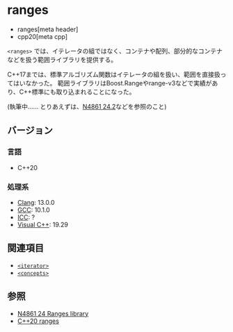 # ranges
* ranges[meta header]
* cpp20[meta cpp]

`<ranges>` では、イテレータの組ではなく、コンテナや配列、部分的なコンテナなどを扱う範囲ライブラリを提供する。

C++17までは、標準アルゴリズム関数はイテレータの組を扱い、範囲を直接扱ってはいなかった。
範囲ライブラリはBoost.Rangeやrange-v3などで実績があり、C++標準にも取り込まれることになった。


(執筆中…… とりあえずは、[N4861 24.2](https://timsong-cpp.github.io/cppwp/n4861/ranges.syn)などを参照のこと)

<!--
## range access
## ranges

| 名前                                  | 説明           | 対応バージョン |
|---------------------------------------|----------------|----------------|
| range (concept)                       |                | C++20          |
| borrowed_range (concept)              |                | C++20          |
| iterator_t (type-alias)               |                | C++20          |
| sentinel_t (type-alias)               |                | C++20          |
| range_difference_t (type-alias)       |                | C++20          |
| range_size_t (type-alias)             |                | C++20          |
| range_value_t (type-alias)            |                | C++20          |
| range_reference_t (type-alias)        |                | C++20          |
| range_rvalue_reference_t (type-alias) |                | C++20          |

## sized ranges

| 名前                  | 説明           | 対応バージョン |
|-----------------------|----------------|----------------|
| sized_range (concept) |                | C++20          |

## views

| 名前                | 説明           | 対応バージョン |
|---------------------|----------------|----------------|
| empty_view          |                | C++20          |
| iota_view           |                | C++20          |
| basic_istream_view  |                | C++20          |
| ref_view            |                | C++20          |
| filter_view         |                | C++20          |
| transform_view      |                | C++20          |
| take_view           |                | C++20          |
| take_while_view     |                | C++20          |
| drop_view           |                | C++20          |
| drop_while_view     |                | C++20          |
| join_view           |                | C++20          |
| split_view          |                | C++20          |
| common_view         |                | C++20          |
| reverse_view        |                | C++20          |
| elements_view       |                | C++20          |

## other range refinements
## class template view_­interface
## sub-ranges
## dangling iterator handling


| 名前            | 説明           | 対応バージョン |
|-----------------|----------------|----------------|
|                 |                | C++20          |
-->

## バージョン
### 言語
- C++20

### 処理系
- [Clang](/implementation.md#clang): 13.0.0
- [GCC](/implementation.md#gcc): 10.1.0
- [ICC](/implementation.md#icc): ?
- [Visual C++](/implementation.md#visual_cpp): 19.29

## 関連項目
- [`<iterator>`](/iterator.md)
- [`<concepts>`](/concepts.md)

## 参照
- [N4861 24 Ranges library](https://timsong-cpp.github.io/cppwp/n4861/ranges)
- [C++20 ranges](https://techbookfest.org/product/5134506308665344?utm_source=twitter&utm_medium=social&utm_campaign=bought)
